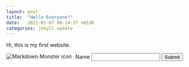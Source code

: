 ```yaml
---
layout: post
title:  "Hello Everyone!"
date:   2021-01-07 00:24:37 +0530
categories: jekyll update
---
```

Hi, this is my first website.

<a href="http://www.google.com"><img src="https://upload.wikimedia.org/wikipedia/en/thumb/6/6b/Hello_Web_Series_%28Wordmark%29_Logo.png/1200px-Hello_Web_Series_%28Wordmark%29_Logo.png"
     alt="Markdown Monster icon"
     style="float: left; margin-right: 10px;" /></a> 
     
     
     
     
     
 
<form action="mailto:tusharsingla002@gmail.com" method="POST">
 Name  <input type="text"  name="name_attribute"> <button type="submit">Submit</button>
 </form>  
   
   


     
     
     
